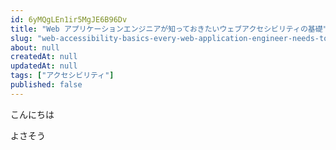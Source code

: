 ```yaml
---
id: 6yMQgLEn1ir5MgJE6B96Dv
title: "Web アプリケーションエンジニアが知っておきたいウェブアクセシビリティの基礎"
slug: "web-accessibility-basics-every-web-application-engineer-needs-to-know"
about: null
createdAt: null
updatedAt: null
tags: ["アクセシビリティ"]
published: false
---
```

こんにちは

よさそう

